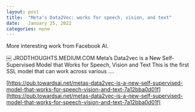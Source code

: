 ```yaml
---
layout: post
title:  "Meta's Data2Vec: works for speech, vision, and text"
date:   January 25, 2022
categories: none
---
```


More interesting work from Facebook AI.


￼
JRODTHOUGHTS.MEDIUM.COM
Meta’s Data2vec is a New Self-Supervised Model that Works for Speech, Vision and Text
This is the first SSL model that can work across various ....


[https://pub.towardsai.net/metas-data2vec-is-a-new-self-supervised-model-that-works-for-speech-vision-and-text-7a12bba0d01f](https://pub.towardsai.net/metas-data2vec-is-a-new-self-supervised-model-that-works-for-speech-vision-and-text-7a12bba0d01f)

 


